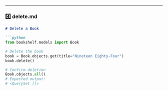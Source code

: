 
---

### **4️⃣ delete.md**
```markdown
# Delete a Book

```python
from bookshelf.models import Book

# Delete the book
book = Book.objects.get(title="Nineteen Eighty-Four")
book.delete()

# Confirm deletion
Book.objects.all()
# Expected output:
# <QuerySet []>
